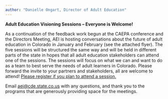 ```yaml
---
author: "Danielle Ongart, Director of Adult Education"
---
```


**Adult Education Visioning Sessions – Everyone is Welcome!**

As a continuation of the feedback work begun at the CAEPA conference and the Directors Meeting, AEI is hosting conversations about the future of adult education in Colorado in January and February (see the attached flyer). The five sessions will be structured the same way and will be held in different parts of the state in hopes that all adult education stakeholders can attend one of the sessions. The sessions will focus on what we can and want to do as a team to best serve the needs of adult learners in Colorado. Please forward the invite to your partners and stakeholders, all are welcome to attend! [Please register if you plan to attend a session.](https://www.surveymonkey.com/r/AEIVisioning)

Email <aei@cde.state.co.us> with any questions, and thank you to the programs that are generously providing space for the meetings.
